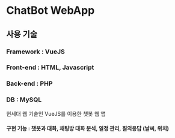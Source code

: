 # ChatBot WebApp

## 사용 기술 
### Framework : VueJS
### Front-end : HTML, Javascript
### Back-end : PHP
### DB : MySQL

현세대 웹 기술인 VueJS를 이용한 챗봇 웹 앱

#### 구현 기능 : 챗봇과 대화, 채팅방 대화 분석, 일정 관리, 질의응답 (날씨, 위치)

